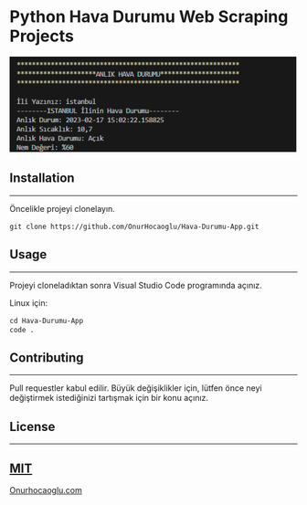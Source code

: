 # Python Hava Durumu Web Scraping Projects

![alt text](havadurumu.png)

## Installation
------------------------------------------
Öncelikle projeyi clonelayın.
```
git clone https://github.com/OnurHocaoglu/Hava-Durumu-App.git
```
## Usage
----------------------------------------------------
Projeyi cloneladıktan sonra Visual Studio Code programında açınız.

Linux için:
```
cd Hava-Durumu-App
code .
```
## Contributing
----------------------------------------------------
Pull requestler kabul edilir. Büyük değişiklikler için, lütfen önce neyi değiştirmek istediğinizi tartışmak için bir konu açınız.

## License
---------------------------------------------------------
[MIT](https://choosealicense.com/licenses/mit/)
-----------------------------------------------------
[Onurhocaoglu.com](http://www.onurhocaoglu.com)